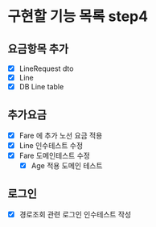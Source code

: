 # 구현할 기능 목록 step4

## 요금항목 추가

- [x] LineRequest dto
- [x] Line
- [x] DB Line table

## 추가요금

- [x] Fare 에 추가 노선 요금 적용
- [x] Line 인수테스트 수정
- [x] Fare 도메인테스트 수정
    - [x] Age 적용 도메인 테스트

## 로그인

- [x] 경로조회 관련 로그인 인수테스트 작성

